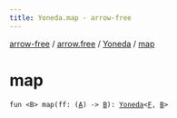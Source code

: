 ```yaml
---
title: Yoneda.map - arrow-free
---
```


[arrow-free](../../index.html) / [arrow.free](../index.html) / [Yoneda](index.html) / [map](./map.html)

# map

`fun <B> map(ff: (`[`A`](index.html#A)`) -> `[`B`](map.html#B)`): `[`Yoneda`](index.html)`<`[`F`](index.html#F)`, `[`B`](map.html#B)`>`